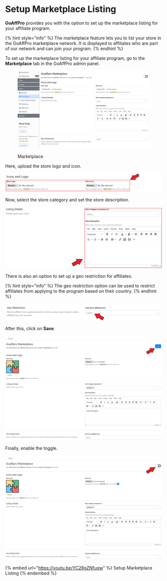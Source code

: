 # Setup Marketplace Listing

**GoAffPro** provides you with the option to set up the marketplace listing for your affiliate program.

{% hint style="info" %}
The marketplace feature lets you to list your store in the GoAffPro marketplace network. It is displayed to affiliates who are part of our network and can join your program.
{% endhint %}

To set up the marketplace listing for your affiliate program, go to the **Marketplace** tab in the GoAffPro admin panel.

<figure><img src="../../.gitbook/assets/image (71).png" alt=""><figcaption><p>Marketplace</p></figcaption></figure>

Here, upload the store logo and icon.

![Upload store logo and icon](<../../.gitbook/assets/Screenshot 2020-12-22 205823.png>)

Now, select the store category and set the store description.

![Select store category and set store description](<../../.gitbook/assets/Screenshot 2020-12-22 210132.png>)

There is also an option to set up a geo restriction for affiliates.

{% hint style="info" %}
The geo restriction option can be used to restrict affiliates from applying to the program based on their country.
{% endhint %}

![Set up geo restriction](<../../.gitbook/assets/Screenshot 2020-12-22 210436.png>)

After this, click on **Save**.

![Click on Save](<../../.gitbook/assets/Screenshot 2020-12-22 213556.png>)

Finally, enable the toggle.&#x20;

![](<../../.gitbook/assets/Screenshot 2020-12-22 213731.png>)

{% embed url="https://youtu.be/YC28gZNfuqw" %}
Setup Marketplace Listing
{% endembed %}
